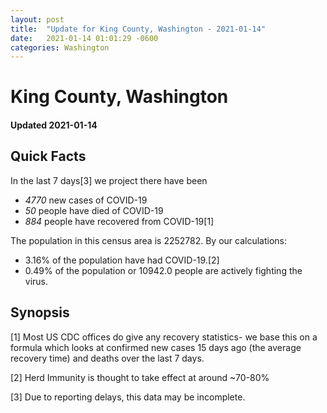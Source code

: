 ```yaml
---
layout: post
title:  "Update for King County, Washington - 2021-01-14"
date:   2021-01-14 01:01:29 -0600
categories: Washington
---
```


# King County, Washington
#### Updated 2021-01-14

## Quick Facts

In the last 7 days[3] we project there have been
- *4770* new cases of COVID-19
- *50* people have died of COVID-19
- *884* people have recovered from COVID-19[1]

The population in this census area is 2252782. By our calculations:
- 3.16% of the population have had COVID-19.[2]
- 0.49% of the population or 10942.0 people are actively fighting the virus.

## Synopsis




[1] Most US CDC offices do give any recovery statistics- we base this on a formula which looks at confirmed new cases
15 days ago (the average recovery time) and deaths over the last 7 days.

[2] Herd Immunity is thought to take effect at around ~70-80%

[3] Due to reporting delays, this data may be incomplete.
 
    